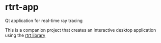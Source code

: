# rtrt-app
Qt application for real-time ray tracing

This is a companion project that creates an interactive desktop application using the [rtrt library](https://github.com/potato3d/rtrt)
